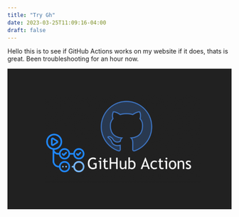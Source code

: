 ```yaml
---
title: "Try Gh"
date: 2023-03-25T11:09:16-04:00
draft: false
---
```


Hello this is to see if GitHub Actions works on my website if it does, thats is great. Been troubleshooting for an hour now.

![GitHub Actions](/ghactions.png)
